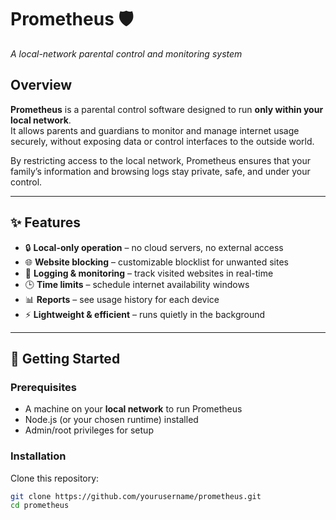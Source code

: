 # Prometheus 🛡️  
_A local-network parental control and monitoring system_

## Overview  
**Prometheus** is a parental control software designed to run **only within your local network**.  
It allows parents and guardians to monitor and manage internet usage securely, without exposing data or control interfaces to the outside world.  

By restricting access to the local network, Prometheus ensures that your family’s information and browsing logs stay private, safe, and under your control.  

---

## ✨ Features  
- 🔒 **Local-only operation** – no cloud servers, no external access  
- 🌐 **Website blocking** – customizable blocklist for unwanted sites  
- 📜 **Logging & monitoring** – track visited websites in real-time  
- 🕒 **Time limits** – schedule internet availability windows  
- 📊 **Reports** – see usage history for each device  
- ⚡ **Lightweight & efficient** – runs quietly in the background  

---

## 🚀 Getting Started  

### Prerequisites  
- A machine on your **local network** to run Prometheus  
- Node.js (or your chosen runtime) installed  
- Admin/root privileges for setup  

### Installation  
Clone this repository:  
```bash
git clone https://github.com/yourusername/prometheus.git
cd prometheus
